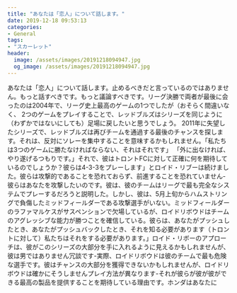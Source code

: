 ```yaml
---
title: "あなたは「恋人」について話します。"
date: 2019-12-18 09:53:13
categories:
- General
tags:
- "スカーレット"
header:
  image: /assets/images/20191218094947.jpg
  og_image: /assets/images/20191218094947.jpg
---
```


あなたは「恋人」について話します。止めるべきだと言っているのではありません。もっと話すべきです。もっと議論すべきです。リーグ決勝で両者が最後に会ったのは2004年で、リーグ史上最高のゲームの1つでしたが（おそらく間違いなく、 2つのゲームをプレイすることで、レッドブルズはシリーズを同じように（わずかではないにしても）足場に戻したいと思うでしょう。 2011年に失望したシリーズで、レッドブルズは再びチームを通過する最後のチャンスを探します。それは、反対にソレーを集中することを意味するかもしれません。「私たちは3つのゲームに勝たなければならない、それはそれです」 「外に出なければ、やり遂げるつもりです。」それで、彼はトロントFCに対して正確に何を期待しているのでしょうか？彼らは4-3-3をプレーします」とロイド・リブーは続けました。彼らは攻撃的であることを恐れておらず、前進することを恐れていません-彼らはあなたを攻撃したいのです。彼は、彼のチームはリーグで最も完全なシステムでプレーするだろうと説明した。しかし、彼は、5月上旬からハムストリングで負傷したミッドフィールダーである攻撃選手がいない。ミッドフィールダーのラファマルケスがサスペンションで欠場しているが、ロイドリボウドはチームのアグレッシブな能力が勝つことを確信している。彼らは、あなたがプッシュしたとき、あなたがプッシュバックしたとき、それを知る必要があります（トロントに対して）私たちはそれをする必要があります。」ロイド・リボーのアプローチは、彼がこのシリーズの大部分を手に入れるように見えるかもしれませんが、彼は男ではありません冗談です-実際、ロイドリボウドは彼のチームで最も危険な選手です。彼はチャンスの大部分を獲得できないかもしれませんが、ロイドリボウドは確かにそうしませんプレイ方法が異なります-それが彼らが彼が彼ができる最高の製品を提供することを期待している理由です。ホンダはあなたに
